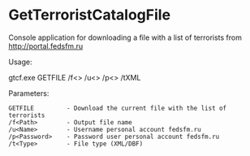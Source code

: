 # GetTerroristCatalogFile

Console application for downloading a file with a list of terrorists from http://portal.fedsfm.ru

Usage:

gtcf.exe GETFILE /f<<Path>> /u<<Name>> /p<<Password>> /tXML

Parameters:

	GETFILE 		- Download the current file with the list of terrorists
	/f<Path>		- Output file name
	/u<Name> 		- Username personal account fedsfm.ru
	/p<Password> 	- Password user personal account fedsfm.ru
	/t<Type> 		- File type (XML/DBF) 
